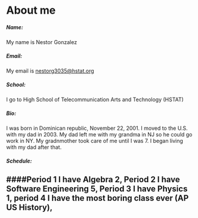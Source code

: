 # About me
##### Name:
My name is Nestor Gonzalez
##### Email:
My email is nestorg3035@hstat.org
##### School:
I go to High School of Telecommunication Arts and Technology (HSTAT)
##### Bio:
I was born in Dominican republic, November 22, 2001. I moved to the U.S. with my dad in 2003.
My dad left me with my grandma in NJ so he could go work in NY. My gradnmother took care of me until I was 7.
I began living with my dad after that. 
##### Schedule:
####Period 1 I have Algebra 2, Period 2 I have Software Engineering 5, Period 3 I have Physics 1, period 4 I have the most boring class ever (AP US History),  
---